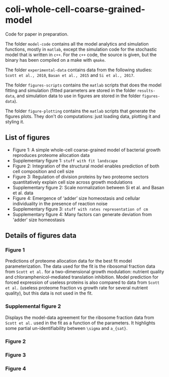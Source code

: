 # coli-whole-cell-coarse-grained-model

Code for paper in preparation.

The folder `model-code` contains all the model analytics and simulation functions, mostly in `matlab`, except the simulation code for the stochastic model that is written in `c++`.
For the `c++` code, the source is given, but the binary has been compiled on a make with `qmake`.

The folder `experimental-data` contains data from the following studies: `Scott et al., 2010`, `Basan et al., 2015` and `Si et al., 2017`.

The folder `figures-scripts` contains the `matlab` scripts that does the model fitting and simulation (fitted parameters are stored in the folder `results-data`, and simulation data to use in figures are stored in the folder `figures-data`).

The folder `figure-plotting` contains the `matlab` scripts that generate the figures plots. They don't do computations: just loading data, plotting it and styling it.

## List of figures

* Figure 1: A simple whole-cell coarse-grained model of bacterial growth reproduces proteome allocation data
* Supplementary figure 1: `stuff with fit landscape`
* Figure 2: Integration of the structural model enables prediction of both cell composition and cell size
* Figure 3: Regulation of division proteins by two proteome sectors quantitatively explain cell size across growth modulations
* Supplementary figure 2: Scale normalization between Si et al. and Basan et al. data
* Figure 4: Emergence of ‘adder’ size homeostasis and cellular individuality in the presence of reaction noise
* Supplementary figure 3: `stuff with rates representation of cm`
* Supplementary figure 4: Many factors can generate deviation from 'adder' size homeostasis


## Details of figures data

### Figure 1

Predictions of proteome allocation data for the best fit model parameterization.
The data used for the fit is the ribosomal fraction data from `Scott et al.` for a two-dimensional growth modulation: nutrient quality and chloramphenicol-mediated translation inhibition.
Model prediction for forced expression of useless proteins is also compared to data from `Scott et al.` (useless proteome fraction vs growth rate for several nutrient quality), but this data is not used in the fit.

### Supplemental figure 2

Displays the model-data agreement for the ribosome fraction data from `Scott et al.` used in the fit as a function of the parameters.
It highlights some partial un-identifiability between `\sigma` and `a_{sat}`.

### Figure 2

### Figure 3

### Figure 4
